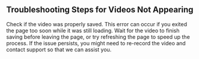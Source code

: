 ## Troubleshooting Steps for Videos Not Appearing

Check if the video was properly saved. This error can occur if you exited the page too soon while it was still loading. Wait for the video to finish saving before leaving the page, or try refreshing the page to speed up the process. If the issue persists, you might need to re-record the video and contact support so that we can assist you.